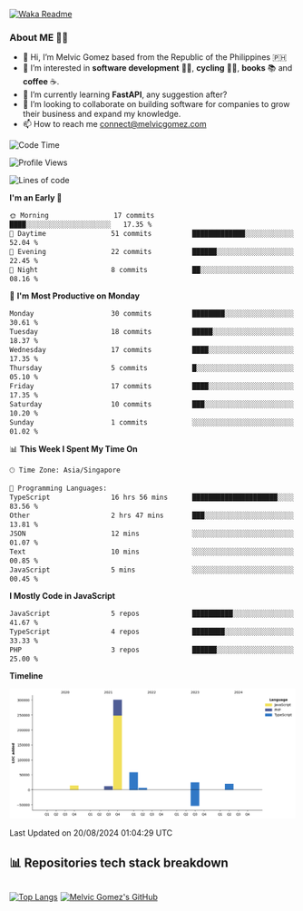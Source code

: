 [![Waka Readme](https://github.com/melvicgomez/melvicgomez/actions/workflows/main.yml/badge.svg)](https://github.com/melvicgomez/melvicgomez/actions/workflows/main.yml)

### **About ME 🚴🏻** 
- 👋 Hi, I’m Melvic Gomez based from the Republic of the Philippines 🇵🇭
- 👀 I’m interested in **software development** 👨‍💻, **cycling** 🚴‍♂️, **books** 📚 and **coffee** ☕. 
- 🌱 I’m currently learning **FastAPI**, any suggestion after?
- 💞️ I’m looking to collaborate on building software for companies to grow their business and expand my knowledge.
- 📫 How to reach me <connect@melvicgomez.com>
 
<!--START_SECTION:waka-->
![Code Time](http://img.shields.io/badge/Code%20Time-3%2C242%20hrs%206%20mins-blue)

![Profile Views](http://img.shields.io/badge/Profile%20Views-0-blue)

![Lines of code](https://img.shields.io/badge/From%20Hello%20World%20I%27ve%20Written-433.6%20thousand%20lines%20of%20code-blue)

**I'm an Early 🐤** 

```text
🌞 Morning                17 commits          ████░░░░░░░░░░░░░░░░░░░░░   17.35 % 
🌆 Daytime                51 commits          █████████████░░░░░░░░░░░░   52.04 % 
🌃 Evening                22 commits          ██████░░░░░░░░░░░░░░░░░░░   22.45 % 
🌙 Night                  8 commits           ██░░░░░░░░░░░░░░░░░░░░░░░   08.16 % 
```
📅 **I'm Most Productive on Monday** 

```text
Monday                   30 commits          ████████░░░░░░░░░░░░░░░░░   30.61 % 
Tuesday                  18 commits          █████░░░░░░░░░░░░░░░░░░░░   18.37 % 
Wednesday                17 commits          ████░░░░░░░░░░░░░░░░░░░░░   17.35 % 
Thursday                 5 commits           █░░░░░░░░░░░░░░░░░░░░░░░░   05.10 % 
Friday                   17 commits          ████░░░░░░░░░░░░░░░░░░░░░   17.35 % 
Saturday                 10 commits          ███░░░░░░░░░░░░░░░░░░░░░░   10.20 % 
Sunday                   1 commits           ░░░░░░░░░░░░░░░░░░░░░░░░░   01.02 % 
```


📊 **This Week I Spent My Time On** 

```text
🕑︎ Time Zone: Asia/Singapore

💬 Programming Languages: 
TypeScript               16 hrs 56 mins      █████████████████████░░░░   83.56 % 
Other                    2 hrs 47 mins       ███░░░░░░░░░░░░░░░░░░░░░░   13.81 % 
JSON                     12 mins             ░░░░░░░░░░░░░░░░░░░░░░░░░   01.07 % 
Text                     10 mins             ░░░░░░░░░░░░░░░░░░░░░░░░░   00.85 % 
JavaScript               5 mins              ░░░░░░░░░░░░░░░░░░░░░░░░░   00.45 % 
```

**I Mostly Code in JavaScript** 

```text
JavaScript               5 repos             ██████████░░░░░░░░░░░░░░░   41.67 % 
TypeScript               4 repos             ████████░░░░░░░░░░░░░░░░░   33.33 % 
PHP                      3 repos             ██████░░░░░░░░░░░░░░░░░░░   25.00 % 
```



**Timeline**

![Lines of Code chart](https://raw.githubusercontent.com/melvicgomez/melvicgomez/master/assets/bar_graph.png)


 Last Updated on 20/08/2024 01:04:29 UTC
<!--END_SECTION:waka-->


## 📊 Repositories tech stack breakdown
<div style="display:inline-flex;">

<div style="margin-right:5px;">

[![Top Langs](https://github-readme-stats.vercel.app/api/top-langs/?username=melvicgomez&count_private=true&show_icons=true&bg_color=202124&title_color=D12A1E&icon_color=FAD127&text_color=ffffff)](https://melvicgomez.com)
</div>

[![Melvic Gomez's GitHub](https://github-readme-stats.vercel.app/api?username=melvicgomez&count_private=true&show_icons=true&bg_color=202124&title_color=D12A1E&icon_color=FAD127&text_color=ffffff)](https://github.com/melvicgomez)
<div>

